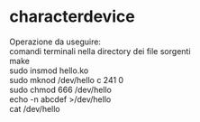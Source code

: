 # characterdevice
Operazione da useguire: <br/>
comandi terminali nella directory dei file sorgenti <br/>
make  <br/>
sudo insmod hello.ko  <br/>
sudo mknod /dev/hello c 241 0  <br/>
sudo chmod 666 /dev/hello  <br/>
echo -n abcdef >/dev/hello <br/>
cat /dev/hello <br/>
